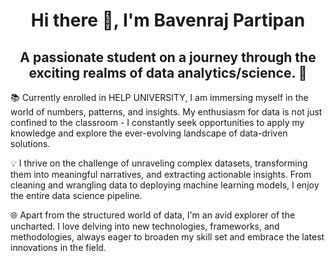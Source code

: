 <h1 align="center"> Hi there 👋, I'm Bavenraj Partipan</h1>

<h2 align="center"> A passionate student on a journey through the exciting realms of data analytics/science. 🚀 </h2>

📚 Currently enrolled in HELP UNIVERSITY, I am immersing myself in the world of numbers, patterns, and insights. My enthusiasm for data is not just confined to the classroom - I constantly seek opportunities to apply my knowledge and explore the ever-evolving landscape of data-driven solutions.

💡 I thrive on the challenge of unraveling complex datasets, transforming them into meaningful narratives, and extracting actionable insights. From cleaning and wrangling data to deploying machine learning models, I enjoy the entire data science pipeline.

🌐 Apart from the structured world of data, I'm an avid explorer of the uncharted. I love delving into new technologies, frameworks, and methodologies, always eager to broaden my skill set and embrace the latest innovations in the field.
<!--
<link
  rel="stylesheet"
  href="https://cdn.jsdelivr.net/gh/dheereshagrwal/colored-icons@1.7.3/src/app/ci.min.css"
/>
<i class="ci ci-spotify ci-2x"></i>

🛠️ Tech Stack:
- Languages:
  @Python
  @SQL
  @R
- Tools: Pandas, NumPy, scikit-learn, TensorFlow, Tableau
- Databases: MySQL, MongoDB
- Version Control: Git, GitHub

📈 Whether it's crafting insightful visualizations, predicting future trends, or solving real-world problems through data, I'm on a mission to make data not just understandable, but impactful.

🌱 Open to collaboration and always up for a challenge, I believe that the best solutions emerge when diverse minds come together. Let's connect, collaborate, and code towards a data-driven future!

📫 Reach out to me:
- LinkedIn: [Your LinkedIn Profile]
- Email: [Your Email Address]

Happy coding! 🚀📊
#### Github Stats
 ![Top Langs](https://github-readme-stats.vercel.app/api/top-langs/?username=bavenraj&layout=compact)

![My Skills](https://skillicons.dev/icons?i=js,html,css,arduino,c,figma,firebase,flask,github,java,jquery,mysql,php,r,vscode)

![python](https://www.flaticon.com/free-icon/python_5968350?term=python&page=1&position=5&origin=search&related_id=5968350)





---


**Bavenraj/Bavenraj** is a ✨ _special_ ✨ repository because its `README.md` (this file) appears on your GitHub profile.

Here are some ideas to get you started:

- 🔭 I’m currently working on ...
- 🌱 I’m currently learning ...
- 👯 I’m looking to collaborate on ...
- 🤔 I’m looking for help with ...
- 💬 Ask me about ...
- 📫 How to reach me: ...
- 😄 Pronouns: ...
- ⚡ Fun fact: ...
-->
